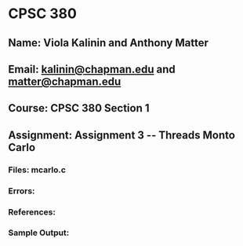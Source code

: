 # CPSC 380

## Name: Viola Kalinin and Anthony Matter

## Email: kalinin@chapman.edu and matter@chapman.edu

## Course: CPSC 380 Section 1

## Assignment: Assignment 3 -- Threads Monto Carlo 

### Files: mcarlo.c
### Errors: 
### References: 
#### 

### Sample Output:
